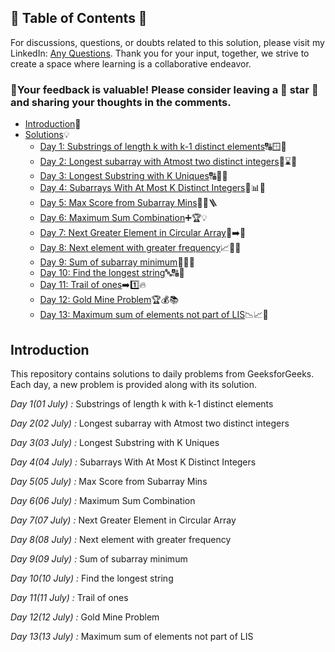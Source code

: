 ## 📜 Table of Contents 📜

For discussions, questions, or doubts related to this solution, please visit my LinkedIn: [Any Questions](https://www.linkedin.com/in/patel-hetkumar-sandipbhai-8b110525a). Thank you for your input, together, we strive to create a space where learning is a collaborative endeavor.

### 🔮Your feedback is valuable! Please consider leaving a 🌟 star 🌟 and sharing your thoughts in the comments.

- [Introduction](../README.md)📝
- [Solutions]()💡
  - [Day 1: Substrings of length k with k-1 distinct elements](01(July)%20Substrings%20of%20length%20k%20with%20k-1%20distinct%20elements.md)🔠🪟🧮
  - [Day 2: Longest subarray with Atmost two distinct integers](02(July)%20Longest%20subarray%20with%20Atmost%20two%20distinct%20integers.md)🔢⌛🐇
  - [Day 3: Longest Substring with K Uniques](03(July)%20Longest%20Substring%20with%20K%20Uniques.md)🔠🧩📘
  - [Day 4: Subarrays With At Most K Distinct Integers](04(July)%20Subarrays%20With%20At%20Most%20K%20Distinct%20Integers.md)🔢📊🧵
  - [Day 5: Max Score from Subarray Mins](05(July)%20Max%20Score%20from%20Subarray%20Mins.md)🧠💯🪜
  - [Day 6: Maximum Sum Combination](06(July)%20Maximum%20Sum%20Combination.md)➕🏆💡
  - [Day 7: Next Greater Element in Circular Array](07(July)%20Next%20Greater%20Element%20in%20Circular%20Array.md)🔁➡️🔄
  - [Day 8: Next element with greater frequency](08(July)%20Next%20element%20with%20greater%20frequency.md)📈🧺🧮
  - [Day 9: Sum of subarray minimum](09(July)%20Sum%20of%20subarray%20minimum.md)🔢➕🔄
  - [Day 10: Find the longest string](10(July)%20Find%20the%20longest%20string.md)🔤🔠📝
  - [Day 11: Trail of ones](11(July)%20Trail%20of%20ones.md)➡️1️⃣🔥
  - [Day 12: Gold Mine Problem](12(July)%20Gold%20Mine%20Problem.md)🏆💰📚
  - [Day 13: Maximum sum of elements not part of LIS](13(July)%20Maximum%20sum%20of%20elements%20not%20part%20of%20LIS.md)📉📈🔢








## Introduction

This repository contains solutions to daily problems from GeeksforGeeks. Each day, a new problem is provided along with its solution.

*Day 1(01 July) :* Substrings of length k with k-1 distinct elements

*Day 2(02 July) :* Longest subarray with Atmost two distinct integers

*Day 3(03 July) :* Longest Substring with K Uniques

*Day 4(04 July) :* Subarrays With At Most K Distinct Integers

*Day 5(05 July) :* Max Score from Subarray Mins

*Day 6(06 July) :* Maximum Sum Combination

*Day 7(07 July) :* Next Greater Element in Circular Array

*Day 8(08 July) :* Next element with greater frequency

*Day 9(09 July) :* Sum of subarray minimum

*Day 10(10 July) :* Find the longest string

*Day 11(11 July) :* Trail of ones

*Day 12(12 July) :* Gold Mine Problem 

*Day 13(13 July) :* Maximum sum of elements not part of LIS

<!--*Day 14(14 July) :* Symmetric Tree

*Day 15(15 July) :* Smallest Divisor

*Day 16(16 July) :* Equalize the Towers 

*Day 17(17 July) :* Coin Piles

*Day 18(18 July) :* All Palindromic Partitions

*Day 19(19 July) :* Case-specific Sorting of Strings

*Day 20(20 July) :* Group Balls by Sequence 

*Day 21(21 July) :* Police and Thieves

*Day 22(22 July) :* Largest Divisible Subset

*Day 23(23 July) :* Minimum sum

*Day 24(24 July) :* Lexicographically Largest String After K Deletions

*Day 25(25 July) :* Check if frequencies can be equal 

*Day 26(26 July) :* Game with String

*Day 27(27 July) :* Mobile numeric keypad

*Day 28(28 July) :* Counting elements in two arrays

*Day 29(29 July) :* Split Array Largest Sum 

*Day 30(30 July) :* Max min Height-->
